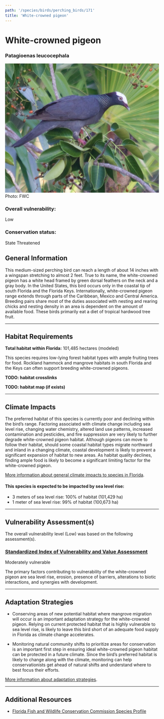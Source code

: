 ```yaml
---
path: '/species/birds/perching_birds/171'
title: 'White-crowned pigeon'
---
```


# White-crowned pigeon

### Patagioenas leucocephala

<div id="TopSection">

<div class="header-photo"><img src="171.jpg" alt="Photo for White-crowned pigeon"/>
<figcaption>Photo: FWC</figcaption></div>

<div>

### Overall vulnerability:

<div class="vulnerability vulnerability-low">Low</div>

### Conservation status:

State Threatened

</div>
</div>

## General Information

This medium-sized perching bird can reach a length of about 14 inches with a wingspan stretching to almost 2 feet.   True to its name, the white-crowned pigeon has a white head framed by green dorsal feathers on the neck and a gray body.  In the United States, this bird occurs only in the coastal tip of south Florida and the Florida Keys.  Internationally, white-crowned pigeon range extends through parts of the Caribbean, Mexico and Central America.  Breeding pairs share most of the duties associated with nesting and rearing chicks and nesting density in an area is dependent on the amount of available food.  These birds primarily eat a diet of tropical hardwood tree fruit.

<hr />

## Habitat Requirements

**Total habitat within Florida:** 101,485 hectares (modeled)

This species requires low-lying forest habitat types with ample fruiting trees for food.  Rockland hammock and mangrove habitats in south Florida and the Keys can often support breeding white-crowned pigeons.

**TODO: habitat crosslinks**

**TODO: habitat map (if exists)**

<hr />

## Climate Impacts

The preferred habitat of this species is currently poor and declining within the bird’s range.  Factoring associated with climate change including sea level rise, changing water chemistry, altered land use patterns, increased contamination and pesticides, and fire suppression are very likely to further degrade white-crowned pigeon habitat.  Although pigeons can move to follow their habitat, should some coastal habitat types migrate northward and inland in a changing climate, coastal development is likely to prevent a significant expansion of habitat to new areas.  As habitat quality declines, finding ample food is likely to become a significant limiting factor for the white-crowned pigeon.

[More information about general climate impacts to species in Florida](/impacts/species).


#### This species is expected to be impacted by sea level rise:

- 3 meters of sea level rise: 100% of habitat (101,429 ha)
- 1 meter of sea level rise: 99% of habitat (100,673 ha)
    

<hr />

## Vulnerability Assessment(s)

The overall vulnerability level (Low) was based on the following assessment(s).
#### 
<div class="vulnerability-header">
<h3><a href="/impacts/vulnerability/sivva/species">Standardized Index of Vulnerability and Value Assessment</a></h3>
<div class="vulnerability vulnerability-moderate">Moderately vulnerable</div>
</div> 

The primary factors contributing to vulnerability of the white-crowned pigeon are sea level rise, erosion, presence of barriers, alterations to biotic interactions, and synergies with development.


<hr />

## Adaptation Strategies

- Conserving areas of new potential habitat where mangrove migration will occur is an important adaptation strategy for the white-crowned pigeon.  Relying on current protected habitat that is highly vulnerable to sea level rise, is likely to leave this bird short of an adequate food supply in Florida as climate change accelerates.

- Monitoring natural community shifts to prioritize areas for conservation is an important first step in ensuring ideal white-crowned pigeon habitat can be protected in a future climate.  Since the bird’s preferred habitat is likely to change along with the climate, monitoring can help conservationists get ahead of natural shifts and understand where to best focus their efforts.

[More information about adaptation strategies](/strategies).

<hr />


## Additional Resources

- [Florida Fish and Wildlife Conservation Commission Species Profile](https://myfwc.com/wildlifehabitats/profiles/birds/white-crowned-pigeon/)
